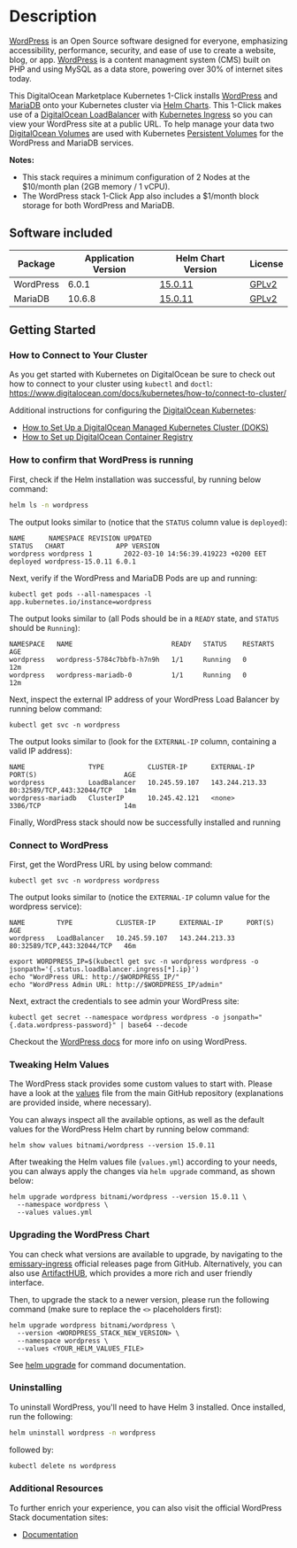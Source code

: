 # Description

[WordPress](https://wordpress.org/about/) is an Open Source software designed for everyone, emphasizing accessibility, performance, security, and ease of use to create a website, blog, or app. [WordPress](https://en.wikipedia.org/wiki/WordPress) is a content managment system (CMS) built on PHP and using MySQL as a data store, powering over 30% of internet sites today.

This DigitalOcean Marketplace Kubernetes 1-Click installs [WordPress](https://github.com/bitnami/charts/tree/master/bitnami/wordpress) and [MariaDB](https://github.com/bitnami/charts/tree/master/bitnami/mariadb) onto your Kubernetes cluster via [Helm Charts](https://helm.sh/). This 1-Click makes use of a [DigitalOcean LoadBalancer](https://www.digitalocean.com/products/load-balancer/) with [Kubernetes Ingress](https://kubernetes.io/docs/concepts/services-networking/ingress/) so you can view your WordPress site at a public URL. To help manage your data two [DigitalOcean Volumes](https://www.digitalocean.com/products/block-storage/) are used with Kubernetes [Persistent Volumes](https://kubernetes.io/docs/concepts/storage/persistent-volumes/) for the WordPress and MariaDB services.

**Notes:**

- This stack requires a minimum configuration of 2 Nodes at the $10/month plan (2GB memory / 1 vCPU).
- The WordPress stack 1-Click App also includes a $1/month block storage for both WordPress and MariaDB.

## Software included

| Package               | Application Version   | Helm Chart Version |License                                                                                    |
| ---| ---- | ---- | ------------- |
| WordPress | 6.0.1 | [15.0.11](https://artifacthub.io/packages/helm/bitnami/wordpress/15.0.11) | [GPLv2](https://wordpress.org/about/license/) |
| MariaDB | 10.6.8 | [15.0.11](https://artifacthub.io/packages/helm/bitnami/wordpress/15.0.11) | [GPLv2](https://mariadb.com/kb/en/library/mariadb-license/) |

## Getting Started

### How to Connect to Your Cluster

As you get started with Kubernetes on DigitalOcean be sure to check out how to connect to your cluster using `kubectl` and `doctl`:
<https://www.digitalocean.com/docs/kubernetes/how-to/connect-to-cluster/>

Additional instructions for configuring the [DigitalOcean Kubernetes](https://cloud.digitalocean.com/kubernetes/clusters/):

- [How to Set Up a DigitalOcean Managed Kubernetes Cluster (DOKS)](https://github.com/digitalocean/Kubernetes-Starter-Kit-Developers/tree/main/01-setup-DOKS#how-to-set-up-a-digitalocean-managed-kubernetes-cluster-doks)
- [How to Set up DigitalOcean Container Registry](https://github.com/digitalocean/Kubernetes-Starter-Kit-Developers/tree/main/02-setup-DOCR#how-to-set-up-digitalocean-container-registry)

### How to confirm that WordPress is running

First, check if the Helm installation was successful, by running below command:

```bash
helm ls -n wordpress
```

The output looks similar to (notice that the `STATUS` column value is `deployed`):

```text
NAME      NAMESPACE REVISION UPDATED                              STATUS   CHART             APP VERSION
wordpress wordpress 1        2022-03-10 14:56:39.419223 +0200 EET deployed wordpress-15.0.11 6.0.1
```

Next, verify if the WordPress and MariaDB Pods are up and running:

```console
kubectl get pods --all-namespaces -l app.kubernetes.io/instance=wordpress
```

The output looks similar to (all Pods should be in a `READY` state, and `STATUS` should be `Running`):

```text
NAMESPACE   NAME                         READY   STATUS    RESTARTS   AGE
wordpress   wordpress-5784c7bbfb-h7n9h   1/1     Running   0          12m
wordpress   wordpress-mariadb-0          1/1     Running   0          12m
```

Next, inspect the external IP address of your WordPress Load Balancer by running below command:

```console
kubectl get svc -n wordpress
```

The output looks similar to (look for the `EXTERNAL-IP` column, containing a valid IP address):

```text
NAME                TYPE           CLUSTER-IP      EXTERNAL-IP      PORT(S)                      AGE
wordpress           LoadBalancer   10.245.59.107   143.244.213.33   80:32589/TCP,443:32044/TCP   14m
wordpress-mariadb   ClusterIP      10.245.42.121   <none>           3306/TCP                     14m
```

Finally, WordPress stack should now be successfully installed and running

### Connect to WordPress

First, get the WordPress URL by using below command:

```console
kubectl get svc -n wordpress wordpress
```

The output looks similar to (notice the `EXTERNAL-IP` column value for the wordpress service):

```text
NAME        TYPE           CLUSTER-IP      EXTERNAL-IP      PORT(S)                      AGE
wordpress   LoadBalancer   10.245.59.107   143.244.213.33   80:32589/TCP,443:32044/TCP   46m
```

```console
export WORDPRESS_IP=$(kubectl get svc -n wordpress wordpress -o jsonpath='{.status.loadBalancer.ingress[*].ip}')
echo "WordPress URL: http://$WORDPRESS_IP/"
echo "WordPress Admin URL: http://$WORDPRESS_IP/admin"
```

Next, extract the credentials to see admin your WordPress site:

```console
kubectl get secret --namespace wordpress wordpress -o jsonpath="{.data.wordpress-password}" | base64 --decode
```

Checkout the [WordPress docs](https://wordpress.org/support/) for more info on using WordPress.

### Tweaking Helm Values

The WordPress stack provides some custom values to start with. Please have a look at the [values](./values.yml) file from the main GitHub repository (explanations are provided inside, where necessary).

You can always inspect all the available options, as well as the default values for the WordPress Helm chart by running below command:

```console
helm show values bitnami/wordpress --version 15.0.11
```

After tweaking the Helm values file (`values.yml`) according to your needs, you can always apply the changes via `helm upgrade` command, as shown below:

```console
helm upgrade wordpress bitnami/wordpress --version 15.0.11 \
  --namespace wordpress \
  --values values.yml
```

### Upgrading the WordPress Chart

You can check what versions are available to upgrade, by navigating to the [emissary-ingress](https://github.com/emissary-ingress/emissary) official releases page from GitHub. Alternatively, you can also use [ArtifactHUB](https://artifacthub.io/packages/helm/datawire/edge-stack), which provides a more rich and user friendly interface.

Then, to upgrade the stack to a newer version, please run the following command (make sure to replace the `<>` placeholders first):

```console
helm upgrade wordpress bitnami/wordpress \
  --version <WORDPRESS_STACK_NEW_VERSION> \
  --namespace wordpress \
  --values <YOUR_HELM_VALUES_FILE>
```

See [helm upgrade](https://helm.sh/docs/helm/helm_upgrade/) for command documentation.

### Uninstalling

To uninstall WordPress, you'll need to have Helm 3 installed. Once installed, run the following:

```bash
helm uninstall wordpress -n wordpress
```

followed by:

```bash
kubectl delete ns wordpress
```

### Additional Resources

To further enrich your experience, you can also visit the official WordPress Stack documentation sites:

- [Documentation](https://github.com/bitnami/charts/tree/master/bitnami/wordpress)
